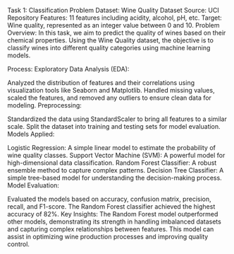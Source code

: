 Task 1: Classification Problem
Dataset:
Wine Quality Dataset
Source: UCI Repository
Features: 11 features including acidity, alcohol, pH, etc.
Target: Wine quality, represented as an integer value between 0 and 10.
Problem Overview:
In this task, we aim to predict the quality of wines based on their chemical properties. Using the Wine Quality dataset, the objective is to classify wines into different quality categories using machine learning models.

Process:
Exploratory Data Analysis (EDA):

Analyzed the distribution of features and their correlations using visualization tools like Seaborn and Matplotlib.
Handled missing values, scaled the features, and removed any outliers to ensure clean data for modeling.
Preprocessing:

Standardized the data using StandardScaler to bring all features to a similar scale.
Split the dataset into training and testing sets for model evaluation.
Models Applied:

Logistic Regression: A simple linear model to estimate the probability of wine quality classes.
Support Vector Machine (SVM): A powerful model for high-dimensional data classification.
Random Forest Classifier: A robust ensemble method to capture complex patterns.
Decision Tree Classifier: A simple tree-based model for understanding the decision-making process.
Model Evaluation:

Evaluated the models based on accuracy, confusion matrix, precision, recall, and F1-score.
The Random Forest classifier achieved the highest accuracy of 82%.
Key Insights:
The Random Forest model outperformed other models, demonstrating its strength in handling imbalanced datasets and capturing complex relationships between features.
This model can assist in optimizing wine production processes and improving quality control.
